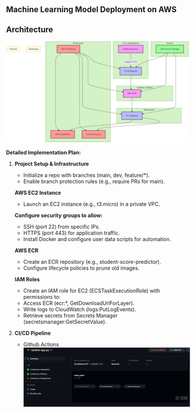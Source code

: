 ## Machine Learning Model Deployment on AWS
## Architecture

![Architecture Diagram](/images/Architecture.png)

**Detailed Implementation Plan:**

 1. **Project Setup & Infrastructure**

     - Initialize a repo with branches (main, dev, feature/*).
     - Enable branch protection rules (e.g., require PRs for main).
       
     **AWS EC2 Instance**
     - Launch an EC2 instance (e.g., t3.micro) in a private VPC.
       
     **Configure security groups to allow:**
     - SSH (port 22) from specific IPs.
     -  HTTPS (port 443) for application traffic.
     -  Install Docker and configure user data scripts for automation.
    
     **AWS ECR**
     -  Create an ECR repository (e.g., student-score-predictor).
     -  Configure lifecycle policies to prune old images.
   
     **IAM Roles**
     -  Create an IAM role for EC2 (ECSTaskExecutionRole) with permissions to:
     -  Access ECR (ecr:*, GetDownloadUrlForLayer).
     -  Write logs to CloudWatch (logs:PutLogEvents).
     -  Retrieve secrets from Secrets Manager (secretsmanager:GetSecretValue).

2. **CI/CD Pipeline**
     - Github Actions
   ![CI/CD Pipeline](/images/ML_CI_CD.PNG)

    
